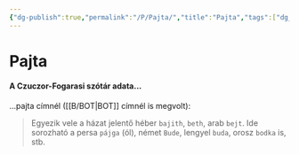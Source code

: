 ```yaml
---
{"dg-publish":true,"permalink":"/P/Pajta/","title":"Pajta","tags":["dg_uploaded"],"created":"2023-12-03T09:47","updated":"2023-12-03T09:47"}
---
```



# Pajta

#### A Czuczor-Fogarasi szótár adata...

...pajta címnél ([[B/BOT\|BOT]] címnél is megvolt):  
> Egyezik vele a házat jelentő héber `bajith`, `beth`, arab `bejt`. Ide sorozható a persa `pájga` (ól), német `Bude`, lengyel `buda`, orosz `bodka` is, stb.  